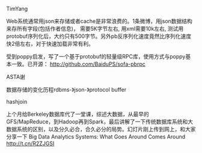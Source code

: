 TimYang

Web系统通常用json来存储或者cache是非常浪费的。1条微博，用json数据结构来存所有字段(包括作者信息)，
需要5K字节左右, 用xml需要10k左右, 测试用protobuf序列化后，大约只有500字节。另外pb反序列化速度竟然比序列化速度快2倍左右，对于快速加载非常有利。


受到poppy启发，写了一个基于protobuf的轻量级RPC库，使用方式与poppy基本一致。已开源： http://github.com/BaiduPS/sofa-pbrpc



ASTA谢

数据存储的变化历程rdbms-》json-》protocol buffer       


hashjoin

上个月给Berkeley数据库代了一堂课，综述大数据，从最早的GFS/MapReduce，到Hadoop再到Spark，最后讲解了一下传统数据库系统和大数据系统的区别，以及分久必合，合久必分的局势。幻灯片刚上传到网上，和大家分享一下 Big Data Analytics Systems: What Goes Around Comes Around http://t.cn/R2ZJGSI
